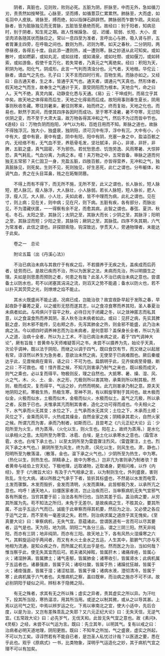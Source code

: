 <!-- { "loadSidebar": true } -->
　　阴者，真脏也，见则败，败则必死。五脏为阴，肝脉至，中而无外，急如循刀刃，责责然如按琴弦。心脉至，坚而搏，如循薏苡仁累累然。肺脉至，大而虚，如毛羽中人皮肤。肾脉至，搏而绝，如以指弹石辟辟然。脾脉弱而乍数乍疏。夫如此脉者，皆为脏脉独见而无胃脉，五脏皆至悬绝而死。故经曰：别于阳者，知病忌时，别于阴者，知生死之期。故人性候躁急、 促、迟缓、软弱、长短、大小、皮坚肉浓各随其状而脉应之。常以一息四至为准者，言呼出心与肺，吸入肾与肝，五者胃兼主四旁，在呼吸之间也。数则为热，迟则为寒。如天之春秋，二分阴阳，两停昼夜，各得五十度。自此添一遭则热，减一遭则寒。脉之妙道从此可知矣。或如散叶，或如燃薪，或如丸泥，或如丝缕，或如涌泉，或如吐颓、或如偃刀，或如转索，或如游鱼，假使千变万化，若失常者，乃真元之气离绝矣。经曰：积阳为天，积阴为地。阳化气，阴成形。此言一气判而清浊分也。元气者，天地根。华佗云：脉者，谓血气之先也。孔子曰：天不言而四时行焉，百物生焉。而脉亦如之。又经曰：自古通天者，生之本，皆通乎天气也。通天者，谓通元气天真也。然形体者，假天地之气而生，故奉生之气通计于天，禀受阴阳而为根本。天地合气，命之曰人。天气不绝，真灵内属，动静变化悉与天通。《易》云：干坤成列，而易立乎其中矣。故天地之体得易而后生，天地之化得易而后成。故阳用事则春生夏长，阴用事则秋收冬藏。寒往则暑来，暑往则寒来，始而终之，终而复始，天地之化也。而易也，默然于其间，而使其四序各因时而成功。至于寒不凌暑，暑不夺寒，无愆阳伏阴之变，而不至于大肃大温，故万物各得其冲和之气，然后不为过而皆中节也。《道经》曰：万物负阴而抱阳，冲气以为和，百姓日用而不知。斯脉之道也，故脉不得独浮沉，独大小，独盛衰，独阴阳，须可沉中有浮，浮中有沉，大中有小，小中有大，盛中有衰，衰中有盛，阴中有阳，阳中有阴，充塞一身之中，盈溢百骸之内，无经络不有，无气血不至，养筋骨毛发，坚壮腻泽，非心，非肾，非肝，非脾，五脏之盛，真气固密，不为邪伤。若忧愁思虑、饥饱劳逸、风雨寒暑、大惊猝恐，真气耗乱，气血分离，为病之本。噫！夫万物之中，五常皆备，审脉之道而何独无五常邪？夫仁固卫一身，充盈五脏，四肢百骸，亦皆得营养，无冲和之气，独真脏脉见，则死矣。生则不见，死则独见，好生恶死，此仁之谓也。分布躯体，和调气血，贵之在头目耳鼻，贱之在跖臀阴篡。

　　不得上而有不得下，而无所不施，无所不至，此义之谓也，长人脉长，短人脉短，肥人脉沉，瘦人脉浮，大人脉壮，小人脉弱。若长人脉短，短人脉长，肥人浮，瘦人沉，大人弱，小人壮，夫如此者，皆不中理而为病，此礼之谓也。见在寸，则上病；见在关，则中病；见在尺，则下病。五脏有疾，各有部分，而脉出见，不为潜藏伏匿，一一得察有余不足，而愈其病，此智之谓也。春弦、夏洪、秋毛、冬石。太阳之至，其脉沉；太阴之至，其脉大而长；少阴之至，其脉浮；阳明之至，其脉涩而短；少阳之至，其脉钩；厥阴之至，其脉弦。四序不失其期，六气为常准者，此信之谓也。非探颐索隐，钩深致远，学贯天人，旁通物理者，未能达于此矣。

　　卷之一　总论

　　附论五篇（出《丹溪心法》）

　　不治已病治未病与其救疗于有疾之后，不若摄养于无疾之先，盖疾成而后药者，徒劳而已。是故已疾而不治，所以为医家之法，未病而先治，所以明摄生之理。夫如是则思患而预防之者，何患之有哉？此圣人不治已病治未病之意也。尝谓备土以防水也，苟不以闭塞其涓涓之流，则滔天之势不能遏；备水以防火也，若不以扑灭其荧荧之光，则燎燎之焰不能止。

　　其水火既盛尚不能止遏，况病已成，岂能治欤？故宜夜卧早起于发陈之春，早起夜卧于蕃莠之夏，以之缓形无怒而遂其志，以之食凉食寒而养其阳，圣人春夏治未病者如此。与鸡俱兴于容平之秋，必待日光于闭藏之冬，以之敛神匿志而私其意，以之食温食热而养其阴，圣人秋冬治未病者如此。或曰：见肝之病，先实其脾脏之虚，则木邪不能传，见右颊之赤，先泻其肺金之热，则金邪不能盛，此乃治未病之法。今以顺四时调养神志而为治未病者，是何意耶？盖保身长全者，所以为圣人之道，治病十全者，所以为上工术，不治已病治未病之说，着于“四气调神大论”，厥有旨哉！昔黄帝与天师难疑答问之书，未尝不以摄养为先，始论乎天真，次论乎调神，既以法于阴阳，而继之以调于四气，既曰食饮有节，而又继之以起居有常，谆谆然以养生为急务者，意欲治未然之病，无使至于已病难图也。厥后秦缓达乎此，见晋候病在膏肓，语之曰：不可为也。扁鹊明乎此，见齐侯病至骨髓，断之曰：不可救也。噫！惜齐晋之候，不知亢则害承乃制气之来也，既以极而成灾，则气之乘也，必以复而得平。物极则反，理之自然也。大抵寒、暑、燥、湿、风、火之气，木、火、土、金、水之形，亢极则所以害其物，承乘则所以制其极。然则，极而成灾，复而得平，气运之妙，灼然而明矣。此亢则害承乃制之意。原夫天地阴阳之机，寒极生热，热极生寒，至神不测，有以斡旋宰制于其间也。故木极而似金，火极而似水，土极而似木，金极而似火，水极而似土。盖气之亢极，所以承之者，反胜于已也。夫惟承其亢而制其害者，造化之功可得而成也。今夫相火之下，水气承而火无其变；水位之下，土气承而水无其灾；土位之下，木承而土顺；风位之下，金乘而风平。火热成其燥金，自然金家之疾；阴精承其君火，自然火家之候。所谓亢而为害，承而乃制者，如斯而已。且尝考之《六元正纪大论》云：少阳所至为火生，终为蒸溽。（火化以生，则火生也。阳在上，故终为蒸溽。）是水化以承相火之意。太阳所至为寒雪、冰雹、白埃，是土化以承寒水之意也。（霜雪冰雹，水也。白埃下承土也。）以至太阴所至为雷霆骤注烈风，（雷霆骤注，土也。烈风下承之木气也。）厥阴所至为风生，终为肃，（风化以生，则风生也。肃，静也。）阳明所至为散落温，（散落，金也。温下承之火气也。）少阴所至为热生，中为寒。（热化以生，则热生也。阴精承上，故中为寒也。）岂非亢为害则承乃制者欤？昔者黄帝与岐伯上穷天纪，下极地理，远取诸物，近取诸身，更相问难，以作《内经》，至于《六微旨大论》有及于六气相承之言，以为制则生化，外列盛衰，害则败乱，生化大病。诸以所胜之气承于下者，皆折其标盛也，不然曷以水发而电雪，土发而骤飘，木发而毁折，金发而清明，火发而熏昧。此皆郁极乃发，以承所亢之意也。呜呼！通天地人，曰僵医家者流，岂止治疾而已，当审察病机无失气宜邪气各有所属也，当穷其要于前；治法各有所归也，当防其差于后。盖治病之要，从穷其所属为先。苟不知法之所归，未免于无差尔。是故疾病之生，不胜其众，要其所属，不出乎五运六气而已。诚能于此审察而得其机要，然后为之治，又必使之各应于运气之宜，而不至有一毫差误之失。若然，则治病求属之道庶乎其无愧矣。《至真要大论》曰：审察病机，无失气宜。意蕴诸此。尝谓医道有一言而可以尽其要者，运气是也。天为阳，地为阴。阴阳二气各分三品，谓之三阴三阳。然天非纯阳，而亦有三阴；地非纯阴，而亦有三阳。故天地上下，各有风热火湿燥寒之六气，其斡旋运动乎两间者，而又有木火土金水之五运，人生其中，脏腑气穴亦与天地相为流通，是知众疾之作，而所属之机无出乎是也。然而医之为治，当如何哉？惟当察乎此，使无失其宜而后可。若夫诸风掉眩，皆属肝木；诸痛痒疮，皆属心火；诸湿肿满，皆属脾土；诸气恚郁，皆属肺金；诸寒收引，皆属肾水；此病机属于五运者也。诸暴强直，皆属于风；诸呕吐酸，皆属于热；诸躁扰狂越，皆属于火；诸痉强直，皆属于湿；诸涩枯涸，皆属于燥；诸病水液，澄彻清冷，皆属于寒；此病机属于六气者也。夫惟病机之察，虽曰既审，而治病之施亦不可不详。故必别阴阳于疑似之间，辨标本于隐微之际。

　　有无之殊者，求其有无之所以殊；虚实之异者，责其虚实之所以异。为汗吐下，投其所当投，寒热温凉，用其所当用。或逆之以制其微，或从之以导其甚。上焉以远司气之犯，中焉以辨岁运之化，下焉以审南北之宜，使大小适中，先后合度，以是为治，又岂有差殊乖乱之失耶？又六元正纪大论》曰：无失天信，无逆气宜。《五常政大论》曰：必先岁气，无伐天和。此皆无失气宜之意也。故《素问》、《灵枢》之经，未尝不以气运为言。既曰：先立其年，以明其气。复有以戒之曰：治病者必明天道地理，阴阳更胜。既曰：不知年之所加，气之盛衰，虚实之所起，不可以为工矣。谆谆然若有不能自已者，是岂圣人私忧过计哉？以医道之要，悉在乎此也。观乎《原病式》一书，比类物象，深明乎气运造化之妙，其于病机气宜之理不可以有加矣。

